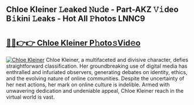 ## Chloe Kleiner 𝙻eaked 𝙽u𝚍e - Part-AKZ 𝚅𝚒deo B𝚒kini 𝙻eaks - Hot All 𝙿hotos LNNC9

# <h2><a href="http://ld1h7hz.urlbe.top/?page=Chloe+Kleiner">🔗🔗👉👉 Chloe Kleiner P𝚑oto𝚜Vid𝚎o</a></h2>

[![Chloe Kleiner](https://i.imgur.com/eBuTRDB.gif)](http://ld1h7hz.urlbe.top/?page=Chloe+Kleiner)
Chloe Kleiner, a multifaceted and divisive character, defies straightforward classification. Her groundbreaking use of digital media has enthralled and infuriated observers, generating debates on identity, ethics, and the evolving nature of online communities. Despite the uncertainty of her next actions, her mark on online culture is indelible. Armed with unwavering dedication and undeniable appeal, Chloe Kleiner reach in the virtual world is vast.

